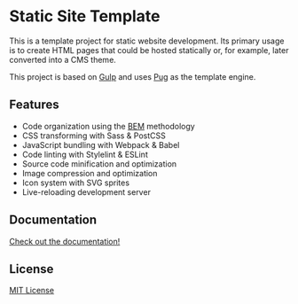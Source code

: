 Static Site Template
====================

This is a template project for static website development. Its primary usage is
to create HTML pages that could be hosted statically or, for example, later
converted into a CMS theme.

This project is based on [Gulp](https://gulpjs.com/) and uses
[Pug](https://pugjs.org/) as the template engine.

Features
--------

* Code organization using the [BEM](https://bem.info) methodology
* CSS transforming with Sass & PostCSS
* JavaScript bundling with Webpack & Babel
* Code linting with Stylelint & ESLint
* Source code minification and optimization
* Image compression and optimization
* Icon system with SVG sprites
* Live-reloading development server

Documentation
-------------

[Check out the documentation!](/docs/README.md)

License
-------
[MIT License](LICENSE)
